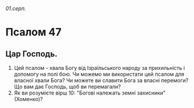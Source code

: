 
_01.серп._

# Псалом 47

## Цар Господь.
1. Цей псалом - хвала Богу від Ізраїльського народу за прихильність і допомогу на полі бою. Чи можемо ми використати цей псалом для власної хвали Бога? Чи можете ви славити Бога за власні перемоги? Що вам дає Господь, щоб ви перемагали?
2. Як ви розумієте вірш 10: "Богові належать земні захисники" (Хоменко)?
